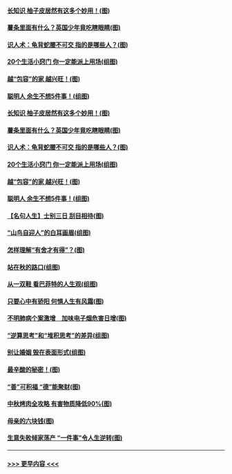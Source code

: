 #### [长知识 柚子皮居然有这多个妙用！(图)](../pages/p8/907425.md?t=09170900) 
#### [薯条里面有什么？英国少年竟吃瞎眼睛(图)](../pages/p8/907381.md?t=09170900) 
#### [识人术：龟背蛇腰不可交 指的是哪些人？(图)](../pages/p8/907503.md?t=09170900) 
#### [20个生活小窍门 你一定能派上用场(组图)](../pages/p8/907510.md?t=09170900) 
#### [越“包容”的家 越兴旺！(图)](../pages/p8/907328.md?t=09170900) 
#### [聪明人 余生不想5件事！(组图)](../pages/p8/907364.md?t=09170900) 
#### [长知识 柚子皮居然有这多个妙用！(图)](../pages/p8/907425.md?t=09170900) 
#### [薯条里面有什么？英国少年竟吃瞎眼睛(图)](../pages/p8/907381.md?t=09170900) 
#### [识人术：龟背蛇腰不可交 指的是哪些人？(图)](../pages/p8/907503.md?t=09170900) 
#### [20个生活小窍门 你一定能派上用场(组图)](../pages/p8/907510.md?t=09170900) 
#### [越“包容”的家 越兴旺！(图)](../pages/p8/907328.md?t=09170900) 
#### [聪明人 余生不想5件事！(组图)](../pages/p8/907364.md?t=09170900) 
#### [【名句人生】士别三日 刮目相待(图)](../pages/p8/906988.md?t=09170900) 
#### [“山鸟自迎人”的白耳画眉(组图)](../pages/p8/907332.md?t=09170900) 
#### [怎样理解“有舍才有得”？(图)](../pages/p8/906872.md?t=09170900) 
#### [站在秋的路口(组图)](../pages/p8/906914.md?t=09170900) 
#### [从一双鞋 看巴菲特的人生观(组图)](../pages/p8/907311.md?t=09170900) 
#### [只要心中有骄阳 何惧人生有风霜(图)](../pages/p8/907320.md?t=09170900) 
#### [不明肺病个案激增　加味电子烟危害日增(图)](../pages/p8/907307.md?t=09170900) 
#### [“逆算思考”和“堆积思考”的差异(组图)](../pages/p8/907229.md?t=09170900) 
#### [别让婚姻 毁在表面形式(组图)](../pages/p8/907118.md?t=09170900) 
#### [最辛酸的秘密！(图)](../pages/p8/906327.md?t=09170900) 
#### [“善”可积福 “德”能聚财(图)](../pages/p8/906906.md?t=09170900) 
#### [中秋烤肉全攻略 有害物质降低90%(图)](../pages/p8/907227.md?t=09170900) 
#### [母亲的六块钱(图)](../pages/p8/907107.md?t=09170900) 
#### [生意失败倾家荡产 “一件事”令人生逆转(图)](../pages/p8/907101.md?t=09170900) 

----
#### [ >>> 更早内容 <<< ](../indexes/p8-earlier.md)
